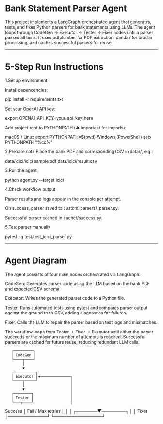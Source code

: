 # Bank Statement Parser Agent

This project implements a LangGraph-orchestrated agent that generates, tests, and fixes Python parsers for bank statements using LLMs. The agent loops through CodeGen → Executor → Tester → Fixer nodes until a parser passes all tests. It uses pdfplumber for PDF extraction, pandas for tabular processing, and caches successful parsers for reuse.
__________________________________________________________________________________

# 5-Step Run Instructions

1.Set up environment

Install dependencies:

pip install -r requirements.txt


Set your OpenAI API key:

export OPENAI_API_KEY=your_api_key_here


Add project root to PYTHONPATH (⚠️ important for imports):

 macOS / Linux
export PYTHONPATH=$(pwd)
Windows (PowerShell)
setx PYTHONPATH "%cd%"


2.Prepare data
Place the bank PDF and corresponding CSV in data/<bank>/, e.g.:

data/icici/icici sample.pdf
data/icici/result.csv


3.Run the agent

python agent.py --target icici


4.Check workflow output

Parser results and logs appear in the console per attempt.

On success, parser saved to custom_parsers/<bank>_parser.py.

Successful parser cached in cache/<bank>/success.py.

5.Test parser manually

pytest -q test/test_icici_parser.py

________________________________________________________________________________

# Agent Diagram

The agent consists of four main nodes orchestrated via LangGraph:

CodeGen: Generates parser code using the LLM based on the bank PDF and expected CSV schema.

Executor: Writes the generated parser code to a Python file.

Tester: Runs automated tests using pytest and compares parser output against the ground truth CSV, adding diagnostics for failures.

Fixer: Calls the LLM to repair the parser based on test logs and mismatches.

The workflow loops from Tester → Fixer → Executor until either the parser succeeds or the maximum number of attempts is reached. Successful parsers are cached for future reuse, reducing redundant LLM calls.

       ┌─────────┐
       │ CodeGen │
       └────┬────┘
            │
            ▼
       ┌──────────┐
       │ Executor │◄──────────────┐
       └────┬─────┘               │
            │                     │
            ▼                     │
       ┌────────┐                 │
       │ Tester │                 │
       └───┬────┘                 │
   Success │ Fail / Max retries   │
           │                      │
   ┌───────▼────────┐             │
   │     Fixer      │─────────────┘
   └────────────────┘


